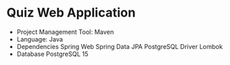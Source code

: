 # Quiz Web Application
- Project Management Tool: Maven
- Language: Java
- Dependencies
    Spring Web
    Spring Data JPA
    PostgreSQL Driver
    Lombok
- Database
  PostgreSQL 15 
